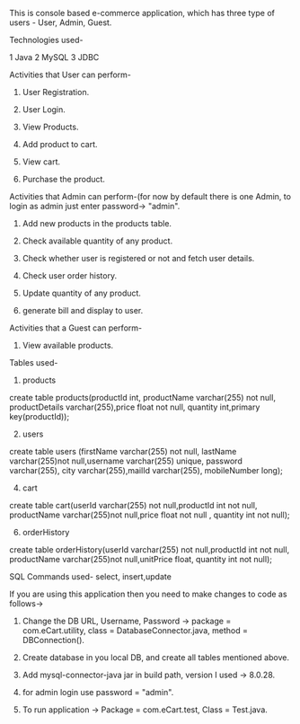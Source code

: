 This is console based e-commerce application, which has three type of users - User, Admin, Guest.

Technologies used-

1 Java
2 MySQL
3 JDBC

Activities that User can perform-

1) User Registration.

2) User Login.

3) View Products.

4) Add product to cart.

5) View cart.

6) Purchase the product.

Activities that Admin can perform-(for now by default there is one Admin, to login as admin just enter password-> "admin".

1) Add new products in the products table.
   
2) Check available quantity of any product.

3) Check whether user is registered or not and fetch user details.

4) Check user order history.

5) Update quantity of any product.

6) generate bill and display to user.

Activities that a Guest can perform-

1) View available products.

Tables used-

1) products

create table products(productId int, productName varchar(255) not null,
productDetails varchar(255),price float not null, quantity int,primary key(productId));

2) users
   
create table users (firstName varchar(255) not null, lastName varchar(255)not null,username varchar(255) unique, 
password varchar(255), city varchar(255),mailId varchar(255), mobileNumber long);

4) cart
   
create table cart(userId varchar(255) not null,productId int not null, 
productName varchar(255)not null,price float not null , quantity int not null);

6) orderHistory
   
create table orderHistory(userId varchar(255) not null,productId int not null, 
productName varchar(255)not null,unitPrice float, quantity int not null);

SQL Commands used- select, insert,update

If you are using this application then you need to make changes to code as follows->

1) Change the DB URL, Username, Password -> package = com.eCart.utility, class = DatabaseConnector.java, method = DBConnection().
   
2) Create  database in you local DB, and create all tables mentioned above.

3) Add mysql-connector-java jar in build path, version I used -> 8.0.28.

4) for admin login use password = "admin".

5) To run application -> Package = com.eCart.test, Class = Test.java. 
